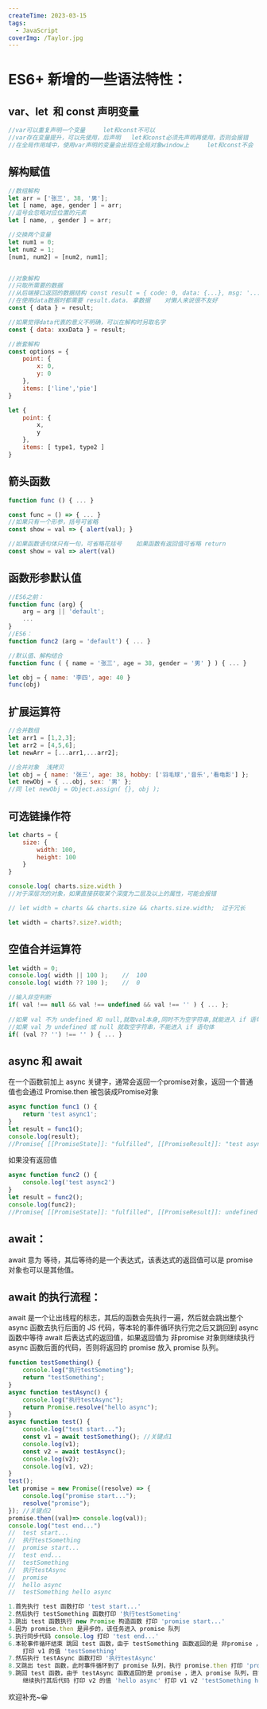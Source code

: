 ```yaml
---
createTime: 2023-03-15
tags:
  - JavaScript
coverImg: /Taylor.jpg
---
```


# ES6+ 新增的一些语法特性：

## var、let  和 const 声明变量

```javascript
//var可以重复声明一个变量		let和const不可以
//var存在变量提升，可以先使用，后声明	let和const必须先声明再使用，否则会报错
//在全局作用域中，使用var声明的变量会出现在全局对象window上		let和const不会
```

## 解构赋值

```javascript
//数组解构
let arr = ['张三', 38, '男'];
let [ name, age, gender ] = arr;	
//逗号会忽略对应位置的元素
let [ name, , gender ] = arr;

//交换两个变量
let num1 = 0;
let num2 = 1;
[num1, num2] = [num2, num1];


//对象解构	
//只取所需要的数据
//从后端接口返回的数据结构 const result = { code: 0, data: {...}, msg: '...'  }
//在使用data数据时都需要 result.data. 拿数据	对懒人来说很不友好
const { data } = result;

//如果觉得data代表的意义不明确，可以在解构时另取名字
const { data: xxxData } = result;

//嵌套解构
const options = {
    point: {
        x: 0,
        y: 0
    },
    items: ['line','pie']
}

let {
    point: {
	    x,
    	y
    },
    items: [ type1, type2 ]
}
```

## 箭头函数

```javascript
function func () { ... }

const func = () => { ... }
//如果只有一个形参，括号可省略
const show = val => { alert(val); }

//如果函数语句体只有一句，可省略花括号	如果函数有返回值可省略 return
const show = val => alert(val)
```

## 函数形参默认值

```javascript
//ES6之前：
function func (arg) {
    arg = arg || 'default';
    ...
}
//ES6：
function func2 (arg = 'default') { ... }
```

```javascript
//默认值、解构结合
function func ( { name = '张三', age = 38, gender = '男' } ) { ... }

let obj = { name: '李四', age: 40 }
func(obj)
```

## 扩展运算符

```javascript
//合并数组
let arr1 = [1,2,3];
let arr2 = [4,5,6];
let newArr = [...arr1,...arr2];

//合并对象	浅拷贝
let obj = { name: '张三', age: 38, hobby: ['羽毛球','音乐','看电影'] };
let newObj = { ...obj, sex: '男' };
//同	let newObj = Object.assign( {}, obj );
```

## 可选链操作符

```javascript
let charts = {
	size: {
        width: 100,
        height: 100
    }
}

console.log( charts.size.width )
//对于深层次的对象，如果直接获取某个深度为二层及以上的属性，可能会报错

// let width = charts && charts.size && charts.size.width;	过于冗长

let width = charts?.size?.width;
```

## 空值合并运算符

```javascript
let width = 0;
console.log( width || 100 );	//	100
console.log( width ?? 100 );	//	0

//输入非空判断
if( val !== null && val !== undefined && val !== '' ) { ... };
                                                       
//如果 val 不为 undefined 和 null,就取val本身,同时不为空字符串,就能进入 if 语句体                           
//如果 val 为 undefined 或 null 就取空字符串，不能进入 if 语句体
if( (val ?? '') !== '' ) { ... }
```

## async 和 await

在一个函数前加上 async 关键字，通常会返回一个promise对象，返回一个普通值也会通过 Promise.then 被包装成Promise对象

```javascript
async function func1 () {
	return 'test async1';
}
let result = func1();
console.log(result);
//Promise{ [[PromiseState]]: "fulfilled", [[PromiseResult]]: "test async" }
```

如果没有返回值

```javascript
async function func2 () {
	console.log('test async2')
}
let result = func2();
console.log(func2);
//Promise{ [[PromiseState]]: "fulfilled", [[PromiseResult]]: undefined }
```

## await：

await 意为 等待，其后等待的是一个表达式，该表达式的返回值可以是 promise 对象也可以是其他值。

## await 的执行流程：

await 是一个让出线程的标志，其后的函数会先执行一遍，然后就会跳出整个 async 函数去执行后面的 JS 代码，等本轮的事件循环执行完之后又跳回到 async 函数中等待 await 后表达式的返回值，如果返回值为 非promise 对象则继续执行 async 函数后面的代码，否则将返回的 promise 放入 promise 队列。

```javascript
function testSomething() {
    console.log("执行testSometing");
    return "testSomething";
}
async function testAsync() {
    console.log("执行testAsync");
    return Promise.resolve("hello async");
}
async function test() {
    console.log("test start...");
    const v1 = await testSomething(); //关键点1
    console.log(v1);
    const v2 = await testAsync();
    console.log(v2);
    console.log(v1, v2);
}
test();
let promise = new Promise((resolve) => { 
    console.log("promise start..."); 
    resolve("promise");
}); //关键点2
promise.then((val)=> console.log(val));
console.log("test end...")
//	test start...		
//	执行testSomething
//	promise start...
//	test end...
//	testSomething
//	执行testAsync
//	promise
//	hello async
//	testSomething hello async

1.首先执行 test 函数打印 'test start...'
2.然后执行 testSomething 函数打印 '执行testSometing'
3.跳出 test 函数执行 new Promise 构造函数 打印 'promise start...'
4.因为 promise.then 是异步的，该任务进入 promise 队列
5.执行同步代码 console.log 打印 'test end...'
6.本轮事件循环结束 跳回 test 函数，由于 testSomething 函数返回的是 非promise ，继续执行后面的代码
	打印 v1 的值 'testSomething'
7.然后执行 testAsync 函数打印 '执行testAsync'
8.又跳出 test 函数，此时事件循环到了 promise 队列，执行 promise.then 打印 'promise'
9.跳回 test 函数，由于 testAsync 函数返回的是 promise ，进入 promise 队列，目前没有其他可执行代码，
	继续执行其后代码 打印 v2 的值 'hello async'	打印 v1 v2 'testSomething hello async'
```

欢迎补充~😀
